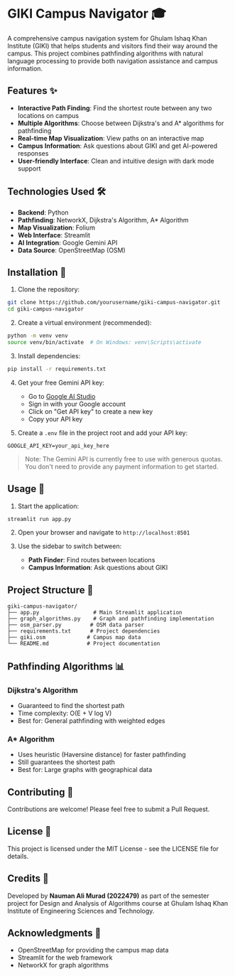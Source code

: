 # GIKI Campus Navigator 🎓

A comprehensive campus navigation system for Ghulam Ishaq Khan Institute (GIKI) that helps students and visitors find their way around the campus. This project combines pathfinding algorithms with natural language processing to provide both navigation assistance and campus information.

## Features ✨

- **Interactive Path Finding**: Find the shortest route between any two locations on campus
- **Multiple Algorithms**: Choose between Dijkstra's and A* algorithms for pathfinding
- **Real-time Map Visualization**: View paths on an interactive map
- **Campus Information**: Ask questions about GIKI and get AI-powered responses
- **User-friendly Interface**: Clean and intuitive design with dark mode support

## Technologies Used 🛠️

- **Backend**: Python
- **Pathfinding**: NetworkX, Dijkstra's Algorithm, A* Algorithm
- **Map Visualization**: Folium
- **Web Interface**: Streamlit
- **AI Integration**: Google Gemini API
- **Data Source**: OpenStreetMap (OSM)

## Installation 🚀

1. Clone the repository:
```bash
git clone https://github.com/yourusername/giki-campus-navigator.git
cd giki-campus-navigator
```

2. Create a virtual environment (recommended):
```bash
python -m venv venv
source venv/bin/activate  # On Windows: venv\Scripts\activate
```

3. Install dependencies:
```bash
pip install -r requirements.txt
```

4. Get your free Gemini API key:
   - Go to [Google AI Studio](https://makersuite.google.com/app/apikey)
   - Sign in with your Google account
   - Click on "Get API key" to create a new key
   - Copy your API key

5. Create a `.env` file in the project root and add your API key:
```
GOOGLE_API_KEY=your_api_key_here
```

> Note: The Gemini API is currently free to use with generous quotas. You don't need to provide any payment information to get started.

## Usage 📱

1. Start the application:
```bash
streamlit run app.py
```

2. Open your browser and navigate to `http://localhost:8501`

3. Use the sidebar to switch between:
   - **Path Finder**: Find routes between locations
   - **Campus Information**: Ask questions about GIKI

## Project Structure 📁

```
giki-campus-navigator/
├── app.py                 # Main Streamlit application
├── graph_algorithms.py    # Graph and pathfinding implementation
├── osm_parser.py         # OSM data parser
├── requirements.txt      # Project dependencies
├── giki.osm             # Campus map data
└── README.md            # Project documentation
```

## Pathfinding Algorithms 📊

### Dijkstra's Algorithm
- Guaranteed to find the shortest path
- Time complexity: O(E + V log V)
- Best for: General pathfinding with weighted edges

### A* Algorithm
- Uses heuristic (Haversine distance) for faster pathfinding
- Still guarantees the shortest path
- Best for: Large graphs with geographical data

## Contributing 🤝

Contributions are welcome! Please feel free to submit a Pull Request.

## License 📄

This project is licensed under the MIT License - see the LICENSE file for details.

## Credits 👏

Developed by **Nauman Ali Murad (2022479)** as part of the semester project for Design and Analysis of Algorithms course at Ghulam Ishaq Khan Institute of Engineering Sciences and Technology.

## Acknowledgments 🙏

- OpenStreetMap for providing the campus map data
- Streamlit for the web framework
- NetworkX for graph algorithms 